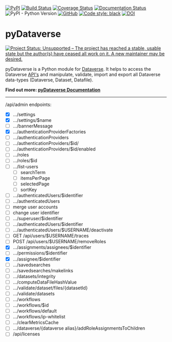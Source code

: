 [![PyPI](https://img.shields.io/pypi/v/pyDataverse.svg)](https://pypi.org/project/pyDataverse/) [![Build Status](https://travis-ci.com/gdcc/pyDataverse.svg?branch=master)](https://travis-ci.com/gdcc/pyDataverse) [![Coverage Status](https://coveralls.io/repos/github/gdcc/pyDataverse/badge.svg)](https://coveralls.io/github/gdcc/pyDataverse) [![Documentation Status](https://readthedocs.org/projects/pydataverse/badge/?version=latest)](https://pydataverse.readthedocs.io/en/latest) ![PyPI - Python Version](https://img.shields.io/pypi/pyversions/pydataverse.svg) [![GitHub](https://img.shields.io/github/license/gdcc/pydataverse.svg)](https://opensource.org/licenses/MIT) [![Code style: black](https://img.shields.io/badge/code%20style-black-000000.svg)](https://github.com/psf/black) [![DOI](https://zenodo.org/badge/DOI/10.5281/zenodo.4664557.svg)](https://doi.org/10.5281/zenodo.4664557)

# pyDataverse

[![Project Status: Unsupported – The project has reached a stable, usable state but the author(s) have ceased all work on it. A new maintainer may be desired.](https://www.repostatus.org/badges/latest/unsupported.svg)](https://www.repostatus.org/#unsupported)

pyDataverse is a Python module for [Dataverse](http://dataverse.org).
It helps to access the Dataverse [API's](http://guides.dataverse.org/en/latest/api/index.html) and manipulate, validate, import and export all Dataverse data-types (Dataverse, Dataset, Datafile).

**Find out more: [pyDataverse Documentation](https://pydataverse.readthedocs.io/en/latest/)**

-----

/api/admin endpoints:
- [x] .../settings
- [x] .../settings/$name
- [ ] .../bannerMessage
- [x] .../authenticationProviderFactories
- [ ] .../authenticationProviders
- [ ] .../authenticationProviders/$id/
- [ ] .../authenticationProviders/$id/enabled
- [ ] .../roles
- [ ] .../roles/$id
- [ ] .../list-users
    - [ ] searchTerm
    - [ ] itemsPerPage
    - [ ] selectedPage
    - [ ] sortKey
- [ ] .../authenticatedUsers/$identifier
- [ ] .../authenticatedUsers
- [ ] merge user accounts
- [ ] change user identifier
- [ ] .../superuser/$identifier
- [ ] .../authenticatedUsers/$identifier
- [ ] .../authenticatedUsers/$USERNAME/deactivate
- [ ] GET /api/users/$USERNAME/traces
- [ ] POST /api/users/$USERNAME/removeRoles
- [x] .../assignments/assignees/$identifier
- [ ] .../permissions/$identifier
- [x] .../assignee/$identifier
- [ ] .../savedsearches
- [ ] .../savedsearches/makelinks
- [ ] .../datasets/integrity
- [ ] .../computeDataFileHashValue
- [ ] .../validate/dataset/files/{datasetId}
- [ ] .../validate/datasets
- [ ] .../workflows
- [ ] .../workflows/$id
- [ ] .../workflows/default
- [ ] .../workflows/ip-whitelist
- [ ] .../clearMetricsCache
- [ ] .../dataverse/{dataverse alias}/addRoleAssignmentsToChildren
- [ ] /api/licenses
